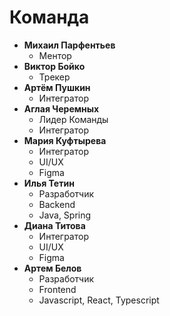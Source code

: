 # Команда

- **Михаил Парфентьев**
    - Ментор
- **Виктор Бойко**
    - Трекер 
- **Артём Пушкин**
    - Интегратор
- **Аглая Черемных**
    - Лидер Команды
    - Интегратор
- **Мария Куфтырева**
    - Интегратор
    - UI/UX 
    - Figma
- **Илья Тетин**
    - Разработчик
    - Backend  
    - Java, Spring
- **Диана Титова**
    - Интегратор
    - UI/UX
    - Figma
- **Артем Белов**
    - Разработчик
    -   Frontend
    -   Javascript, React, Typescript  
